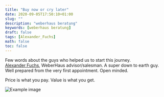 ```yaml
---
title: "Buy now or cry later"
date: 2020-09-05T17:50:10+01:00
slug: ""
description: "weberhaus beratung"
keywords: [weberhaus beratung]
draft: false
tags: [Alexander_Fuchs]
math: false
toc: false
---
```


Few words about the guys who helped us to start this journey.<br>
<a href="https://www.weberhaus.de/bauforum-in-offenburg-hohberg/" target="_blank">Alexander Fuchs</a>, WeberHaus advisor/salesman. A super down to earth guy. Well prepared from the very first appointment. Open minded. 

Price is what you pay. Value is what you get.

![Example image](/images/bauforum_team.jpg)
